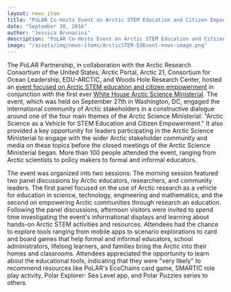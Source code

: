 ```yaml
---
layout: news_item
title: "PoLAR Co-Hosts Event on Arctic STEM Education and Citizen Empowerment"
date: "September 30, 2016"
author: "Jessica Brunacini"
description: "PoLAR Co-Hosts Event on Arctic STEM Education and Citizen Empowerment"
image: "/assets/img/news-items/ArcticSTEM-EdEvent-news-image.png"
---
```

The PoLAR Partnership, in collaboration with the Arctic Research Consortium of the United States, Arctic Portal, Arctic 21, Consortium for Ocean Leadership, EDU-ARCTIC, and Woods Hole Research Center, hosted an [event focused on Arctic STEM education and citizen empowerment](https://www.arcus.org/meetings/2016/arctic-science-ministerial) in conjunction with the first ever [White House Arctic Science Ministerial](https://obamawhitehouse.archives.gov/blog/2016/05/13/white-house-arctic-science-ministerial-september-28-2016). The event, which was held on September 27th in Washington, DC, engaged the international community of Arctic stakeholders in a constructive dialogue around one of the four main themes of the Arctic Science Ministerial: "Arctic Science as a Vehicle for STEM Education and Citizen Empowerment." It also provided a key opportunity for leaders participating in the Arctic Science Ministerial to engage with the wider Arctic stakeholder community and media on these topics before the closed meetings of the Arctic Science Ministerial began.  More than 100 people attended the event, ranging from Arctic scientists to policy makers to formal and informal educators.

The event was organized into two sessions. The morning session featured two panel discussions by Arctic educators, researchers, and community leaders.  The first panel focused on the use of Arctic research as a vehicle for education in science, technology, engineering and mathematics, and the second on empowering Arctic communities through research an education. Following the panel discussions, afternoon visitors were invited to spend time investigating the event's informational displays and learning about hands-on Arctic STEM activities and resources. Attendees had the chance to explore tools ranging from mobile apps to scenario explorations to card and board games that help formal and informal educators, school administrators, lifelong learners, and families bring the Arctic into their homes and classrooms.  Attendees appreciated the opportunity to learn about the educational tools, indicating that they were "very likely" to recommend resources like PoLAR's EcoChains card game, SMARTIC role play activity, Polar Explorer: Sea Level app, and Polar Puzzles series to others. 
